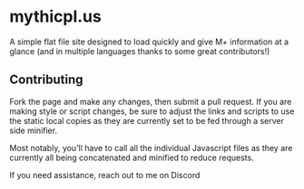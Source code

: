 # mythicpl.us
A simple flat file site designed to load quickly and give M+ information at a glance (and in multiple languages thanks to some great contributors!)

## Contributing
Fork the page and make any changes, then submit a pull request.
If you are making style or script changes, be sure to adjust the links and scripts to use the static local copies as they are currently set to be fed through a server side minifier.  

Most notably, you'll have to call all the individual Javascript files as they are currently all being concatenated and minified to reduce requests.  

If you need assistance, reach out to me on Discord
